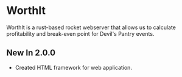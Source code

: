 # WorthIt
WorthIt is a rust-based rocket webserver that allows us to calculate profitability and break-even point for Devil's Pantry events.

## New In 2.0.0
  * Created HTML framework for web application.